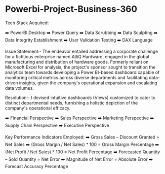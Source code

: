 # Powerbi-Project-Business-360
Tech Stack Acquired:

➡️ PowerBI Desktop
➡️ Power Query
➡️ Data Scrubbing
➡️ Data Sculpting
➡️ Data Integrity Establishment
➡️ User Validation Testing
➡️ DAX Language

Issue Statement:-
The endeavor entailed addressing a corporate challenge for a fictitious enterprise named AtliQ Hardware, engaged in the global manufacturing and distribution of hardware goods. Formerly reliant on Microsoft Excel for analysis, the project's sponsor sought to transition the analytics team towards developing a Power BI-based dashboard capable of monitoring critical metrics across diverse departments and facilitating data-driven insights, given the company's operational expansion and escalating data volumes.

Resolution:-
I devised intuitive dashboards (Views) customized to cater to distinct departmental needs, furnishing a holistic depiction of the company's operational efficacy.

➡️ Financial Perspective
➡️ Sales Perspective
➡️ Marketing Perspective
➡️ Supply Chain Perspective
➡️ Executive Perspective

Key Performance Indicators Employed:
➡️ Gross Sales – Discount Granted = Net Sales
➡️ (Gross Margin / Net Sales) * 100 = Gross Margin Percentage
➡️ (Net Profit / Net Sales) * 100 = Net Profit Percentage
➡️ Forecasted Quantity – Sold Quantity = Net Error
➡️ Magnitude of Net Error = Absolute Error
➡️ Forecast Accuracy Percentage





